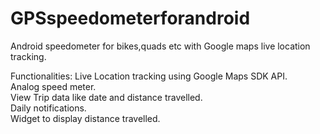 # GPSspeedometerforandroid

Android speedometer for bikes,quads etc with Google maps live location tracking.

Functionalities:
Live Location tracking using Google Maps SDK API.  
Analog speed meter.  
View Trip data like date and distance travelled.  
Daily notifications.  
Widget to display distance travelled.  
